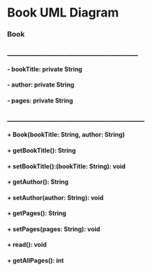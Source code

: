 # Book UML Diagram

### Book
### _______________________________________
#### - bookTitle: private String
#### - author: private String
#### - pages: private String
### _________________________________________
#### + Book(bookTitle: String, author: String)
#### + getBookTitle(): String
#### + setBookTitle():(bookTitle: String): void
#### + getAuthor(): String
#### + setAuthor(author: String): void
#### + getPages(): String
#### + setPages(pages: String): void
#### + read(): void
#### + getAllPages(): int